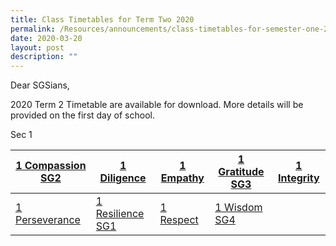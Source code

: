 ```yaml
---
title: Class Timetables for Term Two 2020
permalink: /Resources/announcements/class-timetables-for-semester-one-2020/
date: 2020-03-20
layout: post
description: ""
---
```

Dear SGSians,

2020 Term 2 Timetable are available for download. More details will be provided on the first day of school.

Sec 1

<table>
<thead>
  <tr>
    <th><a href="https://www.sgs.edu.sg/wp-content/uploads/2020/03/1-Compassion-SG2.pdf" target = "_blank">1 Compassion SG2</a></th>
    <th><a href="https://www.sgs.edu.sg/wp-content/uploads/2020/03/1-Diligence.pdf">1 Diligence</a></th>
    <th><a href="https://www.sgs.edu.sg/wp-content/uploads/2020/03/1-Empathy.pdf">1 Empathy</a></th>
    <th><a href="https://www.sgs.edu.sg/wp-content/uploads/2020/03/1-Gratitude-SG3.pdf">1 Gratitude SG3</a></th>
    <th><a href="https://www.sgs.edu.sg/wp-content/uploads/2020/03/1-Integrity.pdf">1 Integrity</a></th>
  </tr>
</thead>
<tbody>
  <tr>
    <td><a href="https://www.sgs.edu.sg/wp-content/uploads/2020/03/1-Perseverance.pdf">1 Perseverance</a></td>
    <td><a href="https://www.sgs.edu.sg/wp-content/uploads/2020/03/1-Resilience-SG1.pdf">1 Resilience SG1</a></td>
    <td><a href="https://www.sgs.edu.sg/wp-content/uploads/2020/03/1-Respect.pdf">1 Respect</a></td>
    <td><a href="https://www.sgs.edu.sg/wp-content/uploads/2020/03/1-Wisdom-SG4.pdf">1 Wisdom SG4</a></td>
    <td></td>
  </tr>
</tbody>
</table>